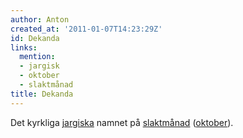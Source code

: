 ```yaml
---
author: Anton
created_at: '2011-01-07T14:23:29Z'
id: Dekanda
links:
  mention:
  - jargisk
  - oktober
  - slaktmånad
title: Dekanda
---
```


Det kyrkliga [jargiska] namnet på [slaktmånad] ([oktober]).

  [jargiska]: jargisk
  [slaktmånad]: slaktmånad
  [oktober]: oktober
